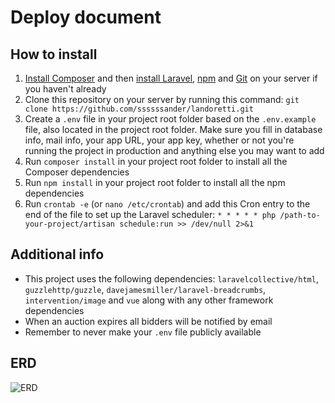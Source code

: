 # Deploy document

## How to install
1. [Install Composer](https://getcomposer.org/download/) and then [install Laravel](https://laravel.com/docs/5.5/installation), [npm](https://www.npmjs.com/get-npm) and [Git](https://git-scm.com/book/en/v2/Getting-Started-Installing-Git) on your server if you haven't already
2. Clone this repository on your server by running this command: `git clone https://github.com/ssssssander/landoretti.git`
3. Create a `.env` file in your project root folder based on the `.env.example` file, also located in the project root folder. Make sure you fill in database info, mail info, your app URL, your app key, whether or not you're running the project in production and anything else you may want to add
4. Run `composer install` in your project root folder to install all the Composer dependencies
5. Run `npm install` in your project root folder to install all the npm dependencies
6. Run `crontab -e` (or `nano /etc/crontab`) and add this Cron entry to the end of the file to set up the Laravel scheduler: `* * * * * php /path-to-your-project/artisan schedule:run >> /dev/null 2>&1`

## Additional info
- This project uses the following dependencies: `laravelcollective/html`, `guzzlehttp/guzzle`, `davejamesmiller/laravel-breadcrumbs`, `intervention/image` and `vue` along with any other framework dependencies
- When an auction expires all bidders will be notified by email
- Remember to never make your `.env` file publicly available

## ERD
![ERD](https://github.com/ssssssander/landoretti/master/erd.png)
